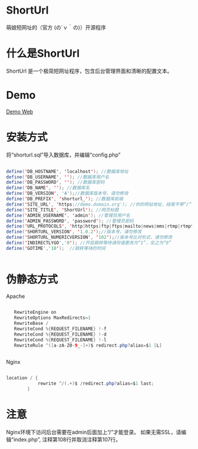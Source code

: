 # ShortUrl
萌娘短网址的（官方 (の´ｖ｀の)）开源程序
# 什么是ShortUrl
ShortUrl 是一个极简短网址程序，包含后台管理界面和清晰的配置文本。
# Demo
[Demo Web](http://yur.moe)
# 安装方式
将“shorturl.sql”导入数据库，并编辑“config.php”
```java  
  
define('DB_HOSTNAME', 'localhost'); //数据库地址
define('DB_USERNAME', ''); //数据库用户名
define('DB_PASSWORD', ''); //数据库密码
define('DB_NAME', ''); //数据库名
define('DB_VERSION', '4');//数据库版本号，请勿修改
define('DB_PREFIX', 'shorturl_'); //数据库前缀
define('SITE_URL', 'https://demo.domain.org'); //你的网站地址，结尾不带“/”。如果不使用SSL加密，请不要在开头添加“http://”
define('SITE_TITLE', 'ShortUrl'); //网页标题
define('ADMIN_USERNAME', 'admin'); //管理员用户名
define('ADMIN_PASSWORD', 'password'); //管理员密码
define('URL_PROTOCOLS', 'http|https|ftp|ftps|mailto|news|mms|rtmp|rtmpt|e2dk'); //允许的协议
define('SHORTURL_VERSION', '1.0.2');//版本号，请勿修改
define('SHORTURL_NUMERICVERSION', '102');//版本号比对形式，请勿修改
define('INDIRECTLYGO','0'); //开启跳转等待请将值更改为“1”，反之为“0”
define('GOTIME','10');	//跳转等待的时间
  
```
# 伪静态方式
Apache
```java  
  
   RewriteEngine on
   RewriteOptions MaxRedirects=1
   RewriteBase /
   RewriteCond %{REQUEST_FILENAME} !-f
   RewriteCond %{REQUEST_FILENAME} !-d
   RewriteCond %{REQUEST_FILENAME} !-l
   RewriteRule ^([a-zA-Z0-9_-]+)$ redirect.php?alias=$1 [L]
  
```
Nginx
```java  

location / {
            rewrite ^/(.+)$ /redirect.php?alias=$1 last;
        }

```
# 注意
Nginx环境下访问后台需要在admin后面加上“/”才能登录。
如果无需SSL，请编辑“index.php”, 注释第108行并取消注释第107行。
